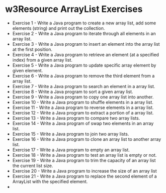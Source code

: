 # w3Resource ArrayList Exercises

* Exercise 1 - Write a Java program to create a new array list, add some elements (string) and print out the collection.
* Exercise 2 - Write a Java program to iterate through all elements in an array list.
* Exercise 3 - Write a Java program to insert an element into the array list at the first position.
* Exercise 4 - Write a Java program to retrieve an element (at a specified index) from a given array list.
* Exercise 5 - Write a Java program to update specific array element by given element.
* Exercise 6 - Write a Java program to remove the third element from a array list.
* Exercise 7 - Write a Java program to search an element in a array list.
* Exercise 8 - Write a Java program to sort a given array list.
* Exercise 9 - Write a Java program to copy one array list into another.
* Exercise 10 - Write a Java program to shuffle elements in a array list.
* Exercise 11 -  Write a Java program to reverse elements in a array list. 
* Exercise 12 - Write a Java program to extract a portion of a array list.
* Exercise 13 - Write a Java program to compare two array lists.
* Exercise 14 - Write a Java program of swap two elements in an array list.
* Exercise 15 - Write a Java program to join two array lists.
* Exercise 16 - Write a Java program to clone an array list to another array list.
* Exercise 17 - Write a Java program to empty an array list.
* Exercise 18 - Write a Java program to test an array list is empty or not.
* Exercise 19 - Write a Java program to trim the capacity of an array list the current list size.
* Exercise 20 - Write a Java program to increase the size of an array list
* Exercise 21 - Write a Java program to replace the second element of a ArrayList with the specified element. 
* 